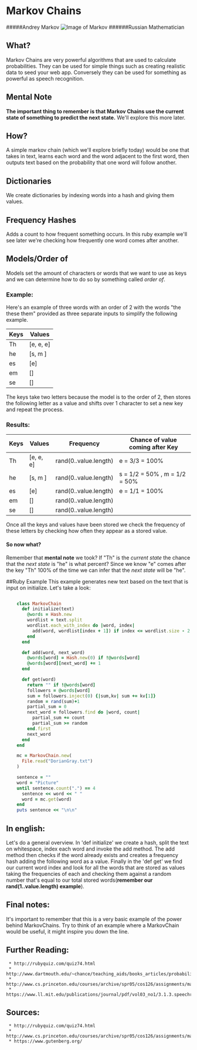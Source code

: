 # Markov Chains

#####Andrey Markov
![Image of Markov](http://www.satoconor.com/Portals/2/N89Markov.jpg)
######Russian Mathematician 


## What?
   Markov Chains are very powerful algorithms that are used to calculate probabilities. They can be used for simple things such as creating realistic data to seed your web app. Conversely they can be used for something as powerful as speech recognition. 

## Mental Note
  **The important thing to remember is that Markov Chains use the current state of something to predict the next state.** We'll explore this more later.

## How?
   A simple markov chain (which we'll explore briefly today) would be one that takes in text, learns each word and the word adjacent to the first word, then outputs text based on the probability that one word will follow another.

## Dictionaries
   We create dictionaries by indexing words into a hash and giving them values.

## Frequency Hashes
   Adds a count to how frequent something occurs. In this ruby example we'll see later we're checking how frequently one word comes after another. 

## Models/Order of
   Models set the amount of characters or words that we want to use as keys and we can determine how to do so by something called *order of*. 

### Example:
   Here's an example of three words with an order of 2 with the words "the these them" provided as three separate inputs to simplify the following example.
   
|     Keys      |    Values     |   
| ------------- | ------------- | 
|      Th       | [e, e, e]     |
|      he       | [s, m ]       |
|      es       | [e]           | 
|      em       | []            |
|      se       | []            |

  The keys take two letters because the model is to the order of 2, then stores the following letter as a value and shifts over 1 character to set a new key and repeat the process.


### Results:

|     Keys      |    Values     |   Frequency          | Chance of value coming after Key | 
| ------------- | ------------- | -------------------  | -------------------------------- | 
|      Th       | [e, e, e]     | rand(0..value.length)|  e = 3/3 = 100%                  |   
|      he       | [s, m ]       | rand(0..value.length)|  s = 1/2 = 50% , m = 1/2 = 50%   |   
|      es       | [e]           | rand(0..value.length)|  e = 1/1 = 100%                  |
|      em       | []            | rand(0..value.length)|                                  | 
|      se       | []            | rand(0..value.length)|                                  |


   Once all the keys and values have been stored we check the frequency of these letters by checking how often they appear as a stored value. 

#### So now what?
   Remember that **mental note** we took? If "Th" is the *current state* the chance that the *next state* is "he" is what percent? Since we know "e" comes after the key "Th" 100% of the time we can infer that the *next state* will be "he".


 
##Ruby Example
   This example generates new text based on the text that is input on initialize. Let's take a look:
```ruby

    class MarkovChain
      def initialize(text)
        @words = Hash.new
        wordlist = text.split
        wordlist.each_with_index do |word, index|
          add(word, wordlist[index + 1]) if index <= wordlist.size - 2
        end
      end

      def add(word, next_word)
        @words[word] = Hash.new(0) if !@words[word]
        @words[word][next_word] += 1
      end

      def get(word)
        return "" if !@words[word]
        followers = @words[word]
        sum = followers.inject(0) {|sum,kv| sum += kv[1]}
        random = rand(sum)+1
        partial_sum = 0
        next_word = followers.find do |word, count|
          partial_sum += count
          partial_sum >= random
        end.first
        next_word
      end
    end

    mc = MarkovChain.new(
      File.read("DorianGray.txt")
    )

    sentence = ""
    word = "Picture"
    until sentence.count(".") == 4
      sentence << word << " "
      word = mc.get(word)
    end
    puts sentence << "\n\n"
```
## In english:
   Let's do a general overview. In 'def initialize' we create a hash, split the text on whitespace, index each word and invoke the add method. The add method then checks if the word already exists and creates a frequency hash adding the following word as a value. Finally in the 'def get' we find our current word index and look for all the words that are stored as values taking the frequencies of each and checking them against a random number that's equal to our total stored words(**remember our rand(1..value.length) example**).

## Final notes:
   It's important to remember that this is a very basic example of the power behind MarkovChains. Try to think of an example where a MarkovChain would be useful, it might inspire you down the line.

## Further Reading:
     * http://rubyquiz.com/quiz74.html    
     * http://www.dartmouth.edu/~chance/teaching_aids/books_articles/probability_book/Chapter11.pdf
     * http://www.cs.princeton.edu/courses/archive/spr05/cos126/assignments/markov.html
     * https://www.ll.mit.edu/publications/journal/pdf/vol03_no1/3.1.3.speechrecognition.pdf

## Sources:

     * http://rubyquiz.com/quiz74.html
     * http://www.cs.princeton.edu/courses/archive/spr05/cos126/assignments/markov.html
     * https://www.gutenberg.org/